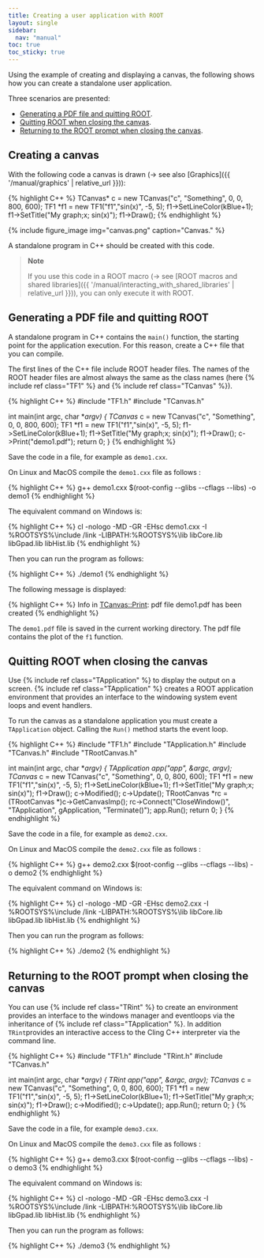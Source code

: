 ```yaml
---
title: Creating a user application with ROOT
layout: single
sidebar:
  nav: "manual"
toc: true
toc_sticky: true
---
```


Using the example of creating and displaying a canvas, the following shows how you can
create a standalone user application.

Three scenarios are presented:

- [Generating a PDF file and quitting ROOT](#generating-a-pdf-file-and-quitting-root).
- [Quitting ROOT when closing the canvas](#quitting-root-when-closing-the-canvas).
- [Returning to the ROOT prompt when closing the canvas](#returning-to-the-root-prompt-when-closing-the-canvas).


## Creating a canvas

With the following code a canvas is drawn (→ see also [Graphics]({{ '/manual/graphics' | relative_url }})):

{% highlight C++ %}
   TCanvas* c = new TCanvas("c", "Something", 0, 0, 800, 600);
   TF1 *f1 = new TF1("f1","sin(x)", -5, 5);
   f1->SetLineColor(kBlue+1);
   f1->SetTitle("My graph;x; sin(x)");
   f1->Draw();
{% endhighlight %}

{% include figure_image
   img="canvas.png"
   caption="Canvas."
%}

A standalone program in C++ should be created with this code.

> **Note**
>
> If you use this code in a ROOT macro (→ see [ROOT macros and shared libraries]({{ '/manual/interacting_with_shared_libraries' | relative_url }})),
> you can only execute it with ROOT.


## Generating a PDF file and quitting ROOT

A standalone program in C++ contains the `main()` function, the starting point for the
application execution. For this reason, create a C++ file that you can compile.

The first lines of the C++ file include ROOT header files. The names of the ROOT header
files are almost always the same as the class names (here {% include ref class="TF1" %} and {% include ref class="TCanvas" %}).

{% highlight C++ %}
#include "TF1.h"
#include "TCanvas.h"

int main(int argc, char **argv)
{
   TCanvas* c = new TCanvas("c", "Something", 0, 0, 800, 600);
   TF1 *f1 = new TF1("f1","sin(x)", -5, 5);
   f1->SetLineColor(kBlue+1);
   f1->SetTitle("My graph;x; sin(x)");
   f1->Draw();
   c->Print("demo1.pdf");
   return 0;
}
{% endhighlight %}

Save the code in a file, for example as `demo1.cxx`.

On Linux and MacOS compile the `demo1.cxx` file as follows :

{% highlight C++ %}
   g++ demo1.cxx $(root-config --glibs --cflags --libs) -o demo1
{% endhighlight %}

The equivalent command on Windows is:

{% highlight C++ %}
cl -nologo -MD -GR -EHsc demo1.cxx -I %ROOTSYS%\include /link -LIBPATH:%ROOTSYS%\lib libCore.lib libGpad.lib libHist.lib
{% endhighlight %}


Then you can run the program as follows:

{% highlight C++ %}
   ./demo1
{% endhighlight %}

The following message is displayed:

{% highlight C++ %}
Info in <TCanvas::Print>: pdf file demo1.pdf has been created
{% endhighlight %}

The `demo1.pdf` file is saved in the current working directory. The pdf file contains the
plot of the `f1` function.

## Quitting ROOT when closing the canvas


Use {% include ref class="TApplication" %} to display the output on a screen.
{% include ref class="TApplication" %} creates a ROOT application environment that
provides an interface to the windowing system event loops and event handlers.

To run the canvas as a standalone application you must create a `TApplication` object.
Calling the `Run()` method starts the event loop.

{% highlight C++ %}
#include "TF1.h"
#include "TApplication.h"
#include "TCanvas.h"
#include "TRootCanvas.h"

int main(int argc, char **argv)
{
   TApplication app("app", &argc, argv);
   TCanvas* c = new TCanvas("c", "Something", 0, 0, 800, 600);
   TF1 *f1 = new TF1("f1","sin(x)", -5, 5);
   f1->SetLineColor(kBlue+1);
   f1->SetTitle("My graph;x; sin(x)");
   f1->Draw();
   c->Modified(); c->Update();
   TRootCanvas *rc = (TRootCanvas *)c->GetCanvasImp();
   rc->Connect("CloseWindow()", "TApplication", gApplication, "Terminate()");
   app.Run();
   return 0;
}
{% endhighlight %}

Save the code in a file, for example as `demo2.cxx`.

On Linux and MacOS compile the `demo2.cxx` file as follows :

{% highlight C++ %}
   g++ demo2.cxx $(root-config --glibs --cflags --libs) -o demo2
{% endhighlight %}

The equivalent command on Windows is:

{% highlight C++ %}
cl -nologo -MD -GR -EHsc demo2.cxx -I %ROOTSYS%\include /link -LIBPATH:%ROOTSYS%\lib libCore.lib libGpad.lib libHist.lib
{% endhighlight %}


Then you can run the program as follows:

{% highlight C++ %}
   ./demo2
{% endhighlight %}

## Returning to the ROOT prompt when closing the canvas

You can use {% include ref class="TRint" %} to create an environment provides an interface
to the windows manager and eventloops via the inheritance of {% include ref class="TApplication" %}.
In addition `TRint`provides an interactive access to the Cling C++ interpreter via the
command line.

{% highlight C++ %}
#include "TF1.h"
#include "TRint.h"
#include "TCanvas.h"

int main(int argc, char **argv)
{
   TRint app("app", &argc, argv);
   TCanvas* c = new TCanvas("c", "Something", 0, 0, 800, 600);
   TF1 *f1 = new TF1("f1","sin(x)", -5, 5);
   f1->SetLineColor(kBlue+1);
   f1->SetTitle("My graph;x; sin(x)");
   f1->Draw();
   c->Modified(); c->Update();
   app.Run();
   return 0;
}
{% endhighlight %}


Save the code in a file, for example `demo3.cxx`.

On Linux and MacOS compile the `demo3.cxx` file as follows :

{% highlight C++ %}
   g++ demo3.cxx $(root-config --glibs --cflags --libs) -o demo3
{% endhighlight %}

The equivalent command on Windows is:

{% highlight C++ %}
cl -nologo -MD -GR -EHsc demo3.cxx -I %ROOTSYS%\include /link -LIBPATH:%ROOTSYS%\lib libCore.lib libGpad.lib libHist.lib
{% endhighlight %}


Then you can run the program as follows:

{% highlight C++ %}
   ./demo3
{% endhighlight %}

